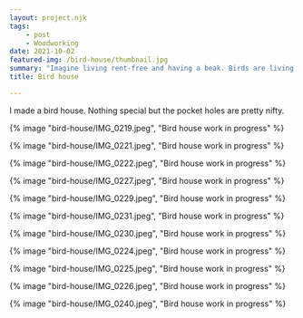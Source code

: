 ```yaml
---
layout: project.njk
tags: 
    - post
    - Woodworking
date: 2021-10-02
featured-img: /bird-house/thumbnail.jpg
summary: "Imagine living rent-free and having a beak. Birds are living the dream."
title: Bird house

---
```


I made a bird house. Nothing special but the pocket holes are pretty nifty.

{% image "bird-house/IMG_0219.jpeg", "Bird house work in progress" %}

{% image "bird-house/IMG_0221.jpeg", "Bird house work in progress" %}

{% image "bird-house/IMG_0222.jpeg", "Bird house work in progress" %}

{% image "bird-house/IMG_0227.jpeg", "Bird house work in progress" %}

{% image "bird-house/IMG_0229.jpeg", "Bird house work in progress" %}

{% image "bird-house/IMG_0231.jpeg", "Bird house work in progress" %}

{% image "bird-house/IMG_0230.jpeg", "Bird house work in progress" %}

{% image "bird-house/IMG_0224.jpeg", "Bird house work in progress" %}

{% image "bird-house/IMG_0225.jpeg", "Bird house work in progress" %}

{% image "bird-house/IMG_0226.jpeg", "Bird house work in progress" %}

{% image "bird-house/IMG_0240.jpeg", "Bird house work in progress" %}
